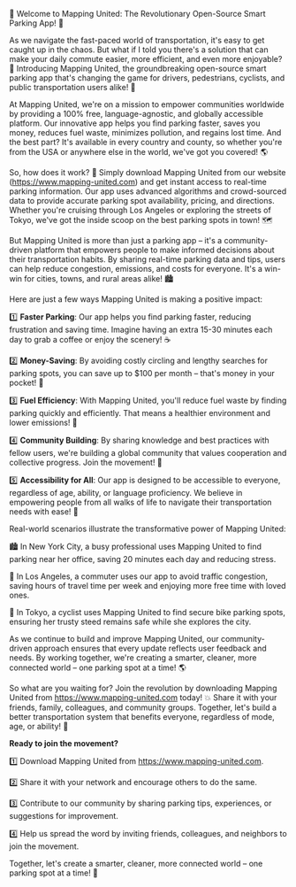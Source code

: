 🎉 Welcome to Mapping United: The Revolutionary Open-Source Smart Parking App! 🚀

As we navigate the fast-paced world of transportation, it's easy to get caught up in the chaos. But what if I told you there's a solution that can make your daily commute easier, more efficient, and even more enjoyable? 🤩 Introducing Mapping United, the groundbreaking open-source smart parking app that's changing the game for drivers, pedestrians, cyclists, and public transportation users alike! 🚂

At Mapping United, we're on a mission to empower communities worldwide by providing a 100% free, language-agnostic, and globally accessible platform. Our innovative app helps you find parking faster, saves you money, reduces fuel waste, minimizes pollution, and regains lost time. And the best part? It's available in every country and county, so whether you're from the USA or anywhere else in the world, we've got you covered! 🌎

So, how does it work? 🤔 Simply download Mapping United from our website (https://www.mapping-united.com) and get instant access to real-time parking information. Our app uses advanced algorithms and crowd-sourced data to provide accurate parking spot availability, pricing, and directions. Whether you're cruising through Los Angeles or exploring the streets of Tokyo, we've got the inside scoop on the best parking spots in town! 🗺️

But Mapping United is more than just a parking app – it's a community-driven platform that empowers people to make informed decisions about their transportation habits. By sharing real-time parking data and tips, users can help reduce congestion, emissions, and costs for everyone. It's a win-win for cities, towns, and rural areas alike! 🏙️

Here are just a few ways Mapping United is making a positive impact:

1️⃣ **Faster Parking**: Our app helps you find parking faster, reducing frustration and saving time. Imagine having an extra 15-30 minutes each day to grab a coffee or enjoy the scenery! ☕️

2️⃣ **Money-Saving**: By avoiding costly circling and lengthy searches for parking spots, you can save up to $100 per month – that's money in your pocket! 💸

3️⃣ **Fuel Efficiency**: With Mapping United, you'll reduce fuel waste by finding parking quickly and efficiently. That means a healthier environment and lower emissions! 🌿

4️⃣ **Community Building**: By sharing knowledge and best practices with fellow users, we're building a global community that values cooperation and collective progress. Join the movement! 💪

5️⃣ **Accessibility for All**: Our app is designed to be accessible to everyone, regardless of age, ability, or language proficiency. We believe in empowering people from all walks of life to navigate their transportation needs with ease! 🌈

Real-world scenarios illustrate the transformative power of Mapping United:

🏙️ In New York City, a busy professional uses Mapping United to find parking near her office, saving 20 minutes each day and reducing stress.

🚗 In Los Angeles, a commuter uses our app to avoid traffic congestion, saving hours of travel time per week and enjoying more free time with loved ones.

🌳 In Tokyo, a cyclist uses Mapping United to find secure bike parking spots, ensuring her trusty steed remains safe while she explores the city.

As we continue to build and improve Mapping United, our community-driven approach ensures that every update reflects user feedback and needs. By working together, we're creating a smarter, cleaner, more connected world – one parking spot at a time! 🌎

So what are you waiting for? Join the revolution by downloading Mapping United from https://www.mapping-united.com today! 💥 Share it with your friends, family, colleagues, and community groups. Together, let's build a better transportation system that benefits everyone, regardless of mode, age, or ability! 🚀

**Ready to join the movement?**

1️⃣ Download Mapping United from https://www.mapping-united.com.

2️⃣ Share it with your network and encourage others to do the same.

3️⃣ Contribute to our community by sharing parking tips, experiences, or suggestions for improvement.

4️⃣ Help us spread the word by inviting friends, colleagues, and neighbors to join the movement.

Together, let's create a smarter, cleaner, more connected world – one parking spot at a time! 🌟